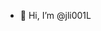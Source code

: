 - 👋 Hi, I’m @jli001L

<!---
jli001L/jli001L is a ✨ special ✨ repository because its `README.md` (this file) appears on your GitHub profile.
You can click the Preview link to take a look at your changes.
--->

